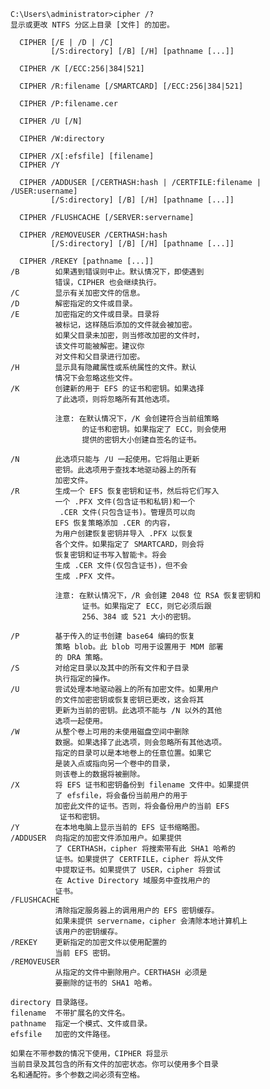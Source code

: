     C:\Users\administrator>cipher /?
    显示或更改 NTFS 分区上目录 [文件] 的加密。
    
      CIPHER [/E | /D | /C]
             [/S:directory] [/B] [/H] [pathname [...]]
    
      CIPHER /K [/ECC:256|384|521]
    
      CIPHER /R:filename [/SMARTCARD] [/ECC:256|384|521]
    
      CIPHER /P:filename.cer
    
      CIPHER /U [/N]
    
      CIPHER /W:directory
    
      CIPHER /X[:efsfile] [filename]
      CIPHER /Y
    
      CIPHER /ADDUSER [/CERTHASH:hash | /CERTFILE:filename | /USER:username]
             [/S:directory] [/B] [/H] [pathname [...]]
    
      CIPHER /FLUSHCACHE [/SERVER:servername]
    
      CIPHER /REMOVEUSER /CERTHASH:hash
             [/S:directory] [/B] [/H] [pathname [...]]
    
      CIPHER /REKEY [pathname [...]]
    /B        如果遇到错误则中止。默认情况下，即使遇到
              错误，CIPHER 也会继续执行。
    /C        显示有关加密文件的信息。
    /D        解密指定的文件或目录。
    /E        加密指定的文件或目录。目录将
              被标记，这样随后添加的文件就会被加密。
              如果父目录未加密，则当修改加密的文件时，
              该文件可能被解密。建议你
              对文件和父目录进行加密。
    /H        显示具有隐藏属性或系统属性的文件。默认
              情况下会忽略这些文件。
    /K        创建新的用于 EFS 的证书和密钥。如果选择
              了此选项，则将忽略所有其他选项。
    
              注意: 在默认情况下，/K 会创建符合当前组策略
                    的证书和密钥。如果指定了 ECC，则会使用
                    提供的密钥大小创建自签名的证书。
    
    /N        此选项只能与 /U 一起使用。它将阻止更新
              密钥。此选项用于查找本地驱动器上的所有
              加密文件。
    /R        生成一个 EFS 恢复密钥和证书，然后将它们写入
              一个 .PFX 文件(包含证书和私钥)和一个
               .CER 文件(只包含证书)。管理员可以向
              EFS 恢复策略添加 .CER 的内容，
              为用户创建恢复密钥并导入 .PFX 以恢复
              各个文件。如果指定了 SMARTCARD，则会将
              恢复密钥和证书写入智能卡。将会
              生成 .CER 文件(仅包含证书)，但不会
              生成 .PFX 文件。
    
              注意: 在默认情况下，/R 会创建 2048 位 RSA 恢复密钥和
                    证书。如果指定了 ECC，则它必须后跟
                    256、384 或 521 大小的密钥。
    
    /P        基于传入的证书创建 base64 编码的恢复
              策略 blob。此 blob 可用于设置用于 MDM 部署
              的 DRA 策略。
    /S        对给定目录以及其中的所有文件和子目录
              执行指定的操作。
    /U        尝试处理本地驱动器上的所有加密文件。如果用户
              的文件加密密钥或恢复密钥已更改，这会将其
              更新为当前的密钥。此选项不能与 /N 以外的其他
              选项一起使用。
    /W        从整个卷上可用的未使用磁盘空间中删除
              数据。如果选择了此选项，则会忽略所有其他选项。
              指定的目录可以是本地卷上的任意位置。如果它
              是装入点或指向另一个卷中的目录，
              则该卷上的数据将被删除。
    /X        将 EFS 证书和密钥备份到 filename 文件中。如果提供
              了 efsfile，将会备份当前用户的用于
              加密此文件的证书。否则，将会备份用户的当前 EFS
               证书和密钥。
    /Y        在本地电脑上显示当前的 EFS 证书缩略图。
    /ADDUSER  向指定的加密文件添加用户。如果提供
              了 CERTHASH，cipher 将搜索带有此 SHA1 哈希的
              证书。如果提供了 CERTFILE，cipher 将从文件
              中提取证书。如果提供了 USER，cipher 将尝试
              在 Active Directory 域服务中查找用户的
              证书。
    /FLUSHCACHE
              清除指定服务器上的调用用户的 EFS 密钥缓存。
              如果未提供 servername，cipher 会清除本地计算机上
              该用户的密钥缓存。
    /REKEY    更新指定的加密文件以使用配置的
              当前 EFS 密钥。
    /REMOVEUSER
              从指定的文件中删除用户。CERTHASH 必须是
              要删除的证书的 SHA1 哈希。
    
    directory 目录路径。
    filename  不带扩展名的文件名。
    pathname  指定一个模式、文件或目录。
    efsfile   加密的文件路径。
    
    如果在不带参数的情况下使用，CIPHER 将显示
    当前目录及其包含的所有文件的加密状态。你可以使用多个目录
    名和通配符。多个参数之间必须有空格。
